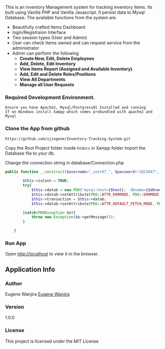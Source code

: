 This is an inventory Management system for tracking inventory items. Its built using Vanilla PHP and Vanilla Javascript. It persist data to Mysql Database. The available functions from the system are.

- Beautifully crafted Items Dashboard
- login/Registraion Interface
- Two session types (User and Admin)
- User can check Items owned and can request service from the administrator
- Admin can perfomr the following
    - **Create New,  Edit,  Delete Employees**
    - **Add, Delete, Edit Inventory**
    - **View items Report (Assigned and Available Inventory)**
    - **Add, Edit and Delete Roles/Positions**
    - **View All Departments**
    - **Manage all User Requests**

### Required Development Environment. 

```
Ensure you have Apache2, Mysql/PostgressQl Installed and running
If on Windows install Xampp which comes prebundled with apache2 and Mysql
```

### Clone the App from github
```
https://github.com/ujingene/Inventory-Tracking-System.git
```
Copy the Root Project folder inside `htdocs` in Xampp folder
Import the Database file to your db.

Change the connection string in database/Connection.php

```php
public function __construct($username="_user67_", $password="2@13847", $host="localhost", $dbname="TestDb", $options = []){
		
		$this->isConn = TRUE;
		try{
			$this->datab = new PDO("mysql:host={$host};  dbname={$dbname}; charset=utf8", $username, $password, $options);
			$this->datab->setAttribute(PDO::ATTR_ERRMODE, PDO::ERRMODE_EXCEPTION);
			$this->transaction = $this->datab;
			$this->datab->setAttribute(PDO::ATTR_DEFAULT_FETCH_MODE, PDO::FETCH_ASSOC);

		}catch(PDOException $e){
			throw new Exception($e->getMessage());			
		}

	}
```

### Run App
Open [http://localhost](http://localhost/PSA2) to view it in the browser.

## Application Info

### Author

Eugene Wanjira
[Eugene Wanjira](http://www.github.com/ujingene)

### Version

1.0.0

### License

This project is licensed under the MIT License